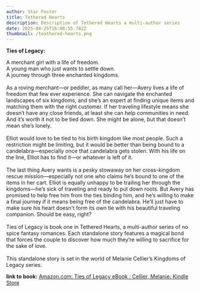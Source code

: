 ```yaml
---
author: Star Foster
title: Tethered Hearts
description: Description of Tethered Hearts a multi-author series
date: 2025-04-25T16:00:55.782Z
thumbnail: /teathered-hearts.png
---
```

**T﻿ies of Legacy:**

A merchant girl with a life of freedom.\
A young man who just wants to settle down.\
A journey through three enchanted kingdoms.\
\
As a roving merchant—or peddler, as many call her—Avery lives a life of freedom that few ever experience. She can navigate the enchanted landscapes of six kingdoms, and she’s an expert at finding unique items and matching them with the right customer. If her traveling lifestyle means she doesn’t have any close friends, at least she can help communities in need. And it’s worth it not to be tied down. She might be alone, but that doesn’t mean she’s lonely.\
\
Elliot would love to be tied to his birth kingdom like most people. Such a restriction might be limiting, but it would be better than being bound to a candelabra—especially once that candelabra gets stolen. With his life on the line, Elliot has to find it—or whatever is left of it.\
\
The last thing Avery wants is a pesky stowaway on her cross-kingdom rescue mission—especially not one who claims he’s bound to one of the items in her cart. Elliot is equally unhappy to be trailing her through the kingdoms—he’s sick of traveling and ready to put down roots. But Avery has promised to help free him from the ties binding him, and he’s willing to make a final journey if it means being free of the candelabra. He’ll just have to make sure his heart doesn’t form its own tie with his beautiful traveling companion. Should be easy, right?\
\
Ties of Legacy is book one in Tethered Hearts, a multi-author series of no spice fantasy romances. Each standalone story features a magical bond that forces the couple to discover how much they’re willing to sacrifice for the sake of love.\
\
This standalone story is set in the world of Melanie Cellier’s Kingdoms of Legacy series.

**l﻿ink to book:** [Amazon.com: Ties of Legacy eBook : Cellier, Melanie: Kindle Store](https://www.amazon.com/Ties-Legacy-Melanie-Cellier-ebook/dp/B0DPQ65SPW)